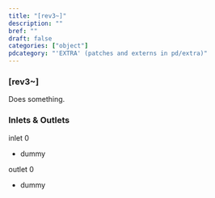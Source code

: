 ```yaml
---
title: "[rev3~]"
description: ""
bref: ""
draft: false
categories: ["object"]
pdcategory: "'EXTRA' (patches and externs in pd/extra)"
---
```


### [rev3~]

Does something.

### Inlets & Outlets

inlet 0

 - dummy

outlet 0

 - dummy
 
